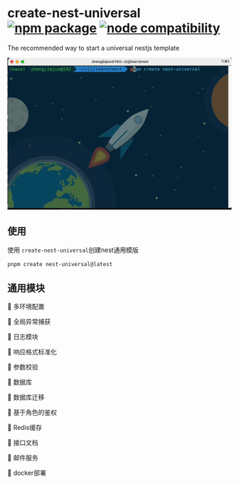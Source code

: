 # create-nest-universal <a href="https://npmjs.com/package/create-vue"><img src="https://badgen.net/npm/v/create-nest-universal" alt="npm package"></a> <a href="https://nodejs.org/en/about/previous-releases"><img src="https://img.shields.io/node/v/create-nest-universal" alt="node compatibility"></a>

The recommended way to start a universal nestjs template

<p align="center">
  <img width="898" src="./display.gif" alt="Screencast from terminal" src="">
</p>

## 使用

使用 `create-nest-universal`创建nest通用模版
```sh
pnpm create nest-universal@latest
```

## 通用模块
🚀 多环境配置

🚀 全局异常捕获

🚀 日志模块

🚀 响应格式标准化

🚀 参数校验

🚀 数据库

🚀 数据库迁移

🚀 基于角色的鉴权

🚀 Redis缓存

🚀 接口文档

🚀 邮件服务

🚀 docker部署




